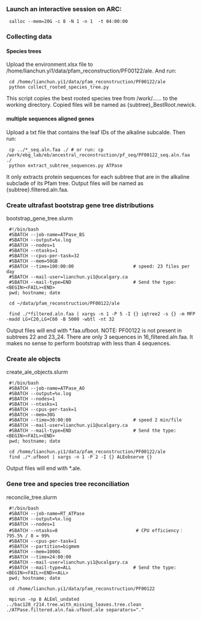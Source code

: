 ### Launch an interactive session on ARC:
     salloc --mem=20G -c 8 -N 1 -n 1  -t 04:00:00
### Collecting data
#### Species trees
Upload the environment.xlsx file to /home/lianchun.yi1/data/pfam_reconstruction/PF00122/ale. And run:

     cd /home/lianchun.yi1/data/pfam_reconstruction/PF00122/ale
     python collect_rooted_species_tree.py
This script copies the best rooted species tree from /work/...... to the working directory. 
Copied files will be named as {subtree}_BestRoot.newick.
#### multiple sequences aligned genes
Upload a txt file that contains the leaf IDs of the alkaline subcalde. Then run:

     cp ../*_seq.aln.faa ./ # or run: cp /work/ebg_lab/eb/ancestral_reconstruction/pf_seq/PF00122_seq.aln.faa ./ 
     python extract_subtree_sequences.py ATPase 
It only extracts protein sequences for each subtree that are in the alkaline subclade of its Pfam tree. Output files will be named as {subtree}.filtered.aln.faa.

### Create ultrafast bootstrap gene tree distributions
bootstrap_gene_tree.slurm

     #!/bin/bash
     #SBATCH --job-name=ATPase_BS
     #SBATCH --output=%x.log
     #SBATCH --nodes=1
     #SBATCH --ntasks=1
     #SBATCH --cpus-per-task=32
     #SBATCH --mem=50GB
     #SBATCH --time=100:00:00                      # speed: 23 files per day
     #SBATCH --mail-user=lianchun.yi1@ucalgary.ca
     #SBATCH --mail-type=END                       # Send the type: <BEGIN><FAIL><END>
     pwd; hostname; date

     cd ~/data/pfam_reconstruction/PF00122/ale

     find ./*filtered.aln.faa | xargs -n 1 -P 5 -I {} iqtree2 -s {} -m MFP -madd LG+C20,LG+C60 -B 5000 -wbtl -nt 32

Output files will end with *.faa.ufboot. 
NOTE: PF00122 is not present in subtrees 22 and 23_24. There are only 3 sequences in 16_filtered.aln.faa. It makes no sense to perform bootstrap with less than 4 sequences.
### Create ale objects
create_ale_objects.slurm

     #!/bin/bash
     #SBATCH --job-name=ATPase_AO
     #SBATCH --output=%x.log
     #SBATCH --nodes=1
     #SBATCH --ntasks=1
     #SBATCH --cpus-per-task=1
     #SBATCH --mem=30G
     #SBATCH --time=30:00:00                       # speed 2 min/file
     #SBATCH --mail-user=lianchun.yi1@ucalgary.ca
     #SBATCH --mail-type=END                       # Send the type: <BEGIN><FAIL><END>
     pwd; hostname; date

     cd /home/lianchun.yi1/data/pfam_reconstruction/PF00122/ale
     find ./*.ufboot | xargs -n 1 -P 2 -I {} ALEobserve {}

Output files will end with *.ale.
### Gene tree and species tree reconciliation
reconcile_tree.slurm

     #!/bin/bash
     #SBATCH --job-name=RT_ATPase
     #SBATCH --output=%x.log
     #SBATCH --nodes=1
     #SBATCH --ntasks=8                             # CPU efficiency： 795.5% / 8 = 99%
     #SBATCH --cpus-per-task=1
     #SBATCH --partition=bigmem                
     #SBATCH --mem=1000G
     #SBATCH --time=24:00:00
     #SBATCH --mail-user=lianchun.yi1@ucalgary.ca
     #SBATCH --mail-type=ALL                       # Send the type: <BEGIN><FAIL><END><ALL>
     pwd; hostname; date
     
     cd /home/lianchun.yi1/data/pfam_reconstruction/PF00122

     mpirun -np 8 ALEml_undated ../bac120_r214.tree.with_missing_leaves.tree.clean ./ATPase.filtered.aln.faa.ufboot.ale separators="."

